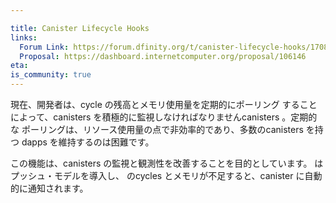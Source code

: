 ```yaml
---

title: Canister Lifecycle Hooks
links:
  Forum Link: https://forum.dfinity.org/t/canister-lifecycle-hooks/17089
  Proposal: https://dashboard.internetcomputer.org/proposal/106146
eta:
is_community: true
---
```

現在、開発者は、cycle の残高とメモリ使用量を定期的にポーリング
することによって、canisters を積極的に監視しなければなりませんcanisters 。定期的な
ポーリングは、リソース使用量の点で非効率的であり、多数のcanisters を持つ
dapps を維持するのは困難です。

この機能は、canisters の監視と観測性を改善することを目的としています。
はプッシュ・モデルを導入し、
のcycles とメモリが不足すると、canister に自動的に通知されます。

<!---


Currently, developers have to actively monitor their canisters by periodically
polling the cycle balance and the memory usage of the canisters. Periodic
polling is inefficient in terms of resource usage and difficult to maintain for
dapps with many canisters.

This feature aims to improve the monitoring and observability of canisters by
introducing a push model, where the canister is automatically notified when it
is low on cycles and memory.

-->
